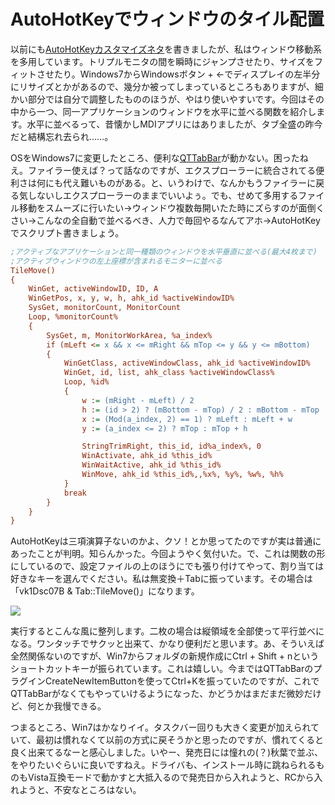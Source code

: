 # AutoHotKeyでウィンドウのタイル配置

以前にも[AutoHotKeyカスタマイズネタ](http://neue.cc/2008/10/27_110.html)を書きましたが、私はウィンドウ移動系を多用しています。トリプルモニタの間を瞬時にジャンプさせたり、サイズをフィットさせたり。Windows7からWindowsボタン + ←でディスプレイの左半分にリサイズとかがあるので、幾分か被ってしまっているところもありますが、細かい部分では自分で調整したもののほうが、やはり使いやすいです。今回はその中から一つ、同一アプリケーションのウィンドウを水平に並べる関数を紹介します。水平に並べるって、昔懐かしMDIアプリにはありましたが、タブ全盛の昨今だと結構忘れ去られ……。

OSをWindows7に変更したところ、便利な[QTTabBar](http://qttabbar-ja.wikidot.com/)が動かない。困ったねえ。ファイラー使えば？って話なのですが、エクスプローラーに統合されてる便利さは何にも代え難いものがある。と、いうわけで、なんかもうファイラーに戻る気しないしエクスプローラーのままでいいよぅ。でも、せめて多用するファイル移動をスムーズに行いたい→ウィンドウ複数毎開いたた時にズらすのが面倒くさい→こんなの全自動で並べるべき、人力で毎回やるなんてアホ→AutoHotKeyでスクリプト書きましょう。

```ini
;アクティブなアプリケーションと同一種類のウィンドウを水平垂直に並べる(最大4枚まで)
;アクティブウィンドウの左上座標が含まれるモニターに並べる
TileMove()
{
    WinGet, activeWindowID, ID, A
    WinGetPos, x, y, w, h, ahk_id %activeWindowID%
    SysGet, monitorCount, MonitorCount
    Loop, %monitorCount%
    {
        SysGet, m, MonitorWorkArea, %a_index%
        if (mLeft <= x && x <= mRight && mTop <= y && y <= mBottom)
        {
            WinGetClass, activeWindowClass, ahk_id %activeWindowID%
            WinGet, id, list, ahk_class %activeWindowClass%
            Loop, %id%
            {
                w := (mRight - mLeft) / 2
                h := (id > 2) ? (mBottom - mTop) / 2 : mBottom - mTop
                x := (Mod(a_index, 2) == 1) ? mLeft : mLeft + w
                y := (a_index <= 2) ? mTop : mTop + h

                StringTrimRight, this_id, id%a_index%, 0
                WinActivate, ahk_id %this_id%
                WinWaitActive, ahk_id %this_id%
                WinMove, ahk_id %this_id%,,%x%, %y%, %w%, %h%
            }
            break
        }
    }
}
```

AutoHotKeyは三項演算子ないのかよ、クソ！とか思ってたのですが実は普通にあったことが判明。知らんかった。今回ようやく気付いた。で、これは関数の形にしているので、設定ファイルの上のほうにでも張り付けてやって、割り当ては好きなキーを選んでください。私は無変換＋Tabに振っています。その場合は「vk1Dsc07B & Tab::TileMove()」になります。

<p class="noindent">
	<img src="http://neue.cc/wp-content/uploads/image/autohotkeytilewindow.jpg">
</p>

実行するとこんな風に整列します。二枚の場合は縦領域を全部使って平行並べになる。ワンタッチでサクッと出来て、かなり便利だと思います。あ、そういえば全然関係ないのですが、Win7からフォルダの新規作成にCtrl + Shift + nというショートカットキーが振られています。これは嬉しい。今まではQTTabBarのプラグインCreateNewItemButtonを使ってCtrl+Kを振っていたのですが、これでQTTabBarがなくてもやっていけるようになった、かどうかはまだまだ微妙だけど、何とか我慢できる。

つまるところ、Win7はかなりイイ。タスクバー回りも大きく変更が加えられていて、最初は慣れなくて以前の方式に戻そうかと思ったのですが、慣れてくると良く出来てるなーと感心しました。いやー、発売日には憧れの(？)秋葉で並ぶ、をやりたいぐらいに良いですねえ。ドライバも、インストール時に跳ねられるものもVista互換モードで動かすと大抵入るので発売日から入れようと、RCから入れようと、不安なところはない。